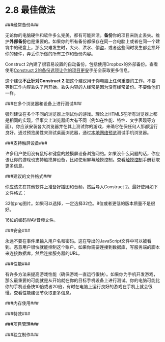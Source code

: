 # 2.8 最佳做法

###经常备份###

无论你的电脑硬件和软件多么完美，都有可能奔溃。**备份**你的项目来防止丢失。维护**外部备份**也是重要的。如果你的所有备份都保存在同一台电脑上或者在同一个建筑中的硬盘上，那么灾难发生时，大火、洪水、偷盗，或者这些同时发生都会损坏你的硬件，弄丢你所做的所有工作和备份内容。

Construct 2內建了很容易设置的自动备份，包括使用Dropbox的外部备份。查看使用[Construct 2的备份选项让你的项目更安](https://www.scirra.com/tutorials/269/keep-your-work-safe-with-construct-2s-backup-options)手册全获取更多信息。

这个建议**不止针对Construct 2**.把这个建议用于你电脑上任何重要的工作。不要等到工作内容丢失了再开始。丢失内容的人经常是因为没有经常备份。不要像他们一样。

###在多个浏览器和设备上进行测试###

强烈建议在多个不同的浏览器上测试你的游戏。理论上HTML5在所有浏览器上都是相同的实现，但事实上浏览器间大有不同（例如在性能、特性、文字表现等方面）。你应该安装各大浏览器并在其上测试你的游戏，来确它在保任何人那都运行良好。通过预览属性来测试桌面浏览器，通过[本地网络预览](https://www.scirra.com/tutorials/247/how-to-preview-on-a-local-network)测试手机浏览器。

###支持触屏设备###

许多用户使用没有鼠标和键盘的触摸屏设备浏览网络。如果没什么问题的话，你应该让你的游戏也支持触摸屏设备，比如使用屏幕触摸控制。查看[触摸控制](https://www.scirra.com/tutorials/202/touch-controls-and-a-trick-to-detect-input-method)手册获取更多信息。

###建议的文件格式###

你应该先在其他软件上准备好插图和音频，然后导入Construct 2。最好使用如下文件格式：

32位png图片。如果可以选择，一定选择32位。8位或者更低的版本质量不是很好。

16位的编码WAV音频文件。

###安全###

永远不要在事件里输入用户名和密码。这在导出的JavaScript文件中可以被看到。恶意用户很快就能控制这个账户。如果你需要连接到数据库，写服务端的脚本来连接数据库，然后连接服务器的URL。

###性能###

有许多方法来提高游戏性能（确保游戏一直运行很快）。如果你为手机开发游戏，那么最重要的可能就是从开始就在你的目标手机设备上进行测试。你的电脑可能比你的手机设备快10倍或者20倍，有时在电脑上运行良好的游戏在手机上就会很慢。查看性能建议节获取更多信息。

###内存使用###

###特效###

###项目管理###

###独立制作###